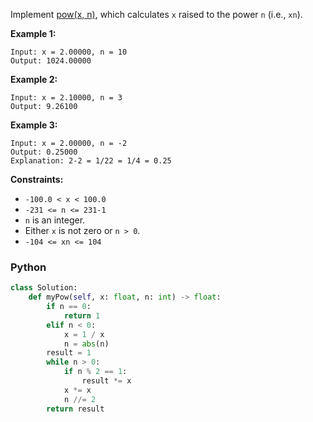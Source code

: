 Implement  [pow(x, n)](http://www.cplusplus.com/reference/valarray/pow/), which calculates  `x`  raised to the
power  `n`  (i.e.,  `xn`).

**Example 1:**

```
Input: x = 2.00000, n = 10
Output: 1024.00000
```

**Example 2:**

```
Input: x = 2.10000, n = 3
Output: 9.26100
```

**Example 3:**

```
Input: x = 2.00000, n = -2
Output: 0.25000
Explanation: 2-2 = 1/22 = 1/4 = 0.25
```

**Constraints:**

- `-100.0 < x < 100.0`
- `-231 <= n <= 231-1`
- `n`  is an integer.
- Either  `x`  is not zero or  `n > 0`.
- `-104 <= xn <= 104`

### Python

```python
class Solution:
    def myPow(self, x: float, n: int) -> float:
        if n == 0:
            return 1
        elif n < 0:
            x = 1 / x
            n = abs(n)
        result = 1
        while n > 0:
            if n % 2 == 1:
                result *= x
            x *= x
            n //= 2
        return result
```